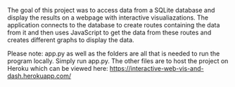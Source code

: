 The goal of this project was to access data from a SQLite database and display the results on a webpage with interactive visualiazations.  The application connects to the database to create routes containing the data from it and then uses JavaScript to get the data from these routes and creates different graphs to display the data. 

Please note: app.py as well as the folders are all that is needed to run the program locally. Simply run app.py.  The other files are to host the project on Heroku which can be viewed here: https://interactive-web-vis-and-dash.herokuapp.com/

